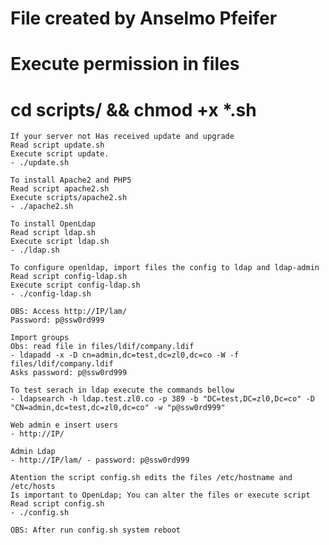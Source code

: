  # File created by Anselmo Pfeifer 
 # Execute permission in files 
 # cd scripts/ && chmod +x *.sh

	If your server not Has received update and upgrade
	Read script update.sh
	Execute script update.
	- ./update.sh
	
	To install Apache2 and PHP5 
	Read script apache2.sh
	Execute scripts/apache2.sh
	- ./apache2.sh

	To install OpenLdap 
	Read script ldap.sh
	Execute script ldap.sh
	- ./ldap.sh

	To configure openldap, import files the config to ldap and ldap-admin 
	Read script config-ldap.sh
	Execute script config-ldap.sh
	- ./config-ldap.sh

	OBS: Access http://IP/lam/
	Password: p@ssw0rd999

	Import groups 
	Obs: read file in files/ldif/company.ldif
	- ldapadd -x -D cn=admin,dc=test,dc=zl0,dc=co -W -f files/ldif/company.ldif
	Asks password: p@ssw0rd999

	To test serach in ldap execute the commands bellow
	- ldapsearch -h ldap.test.zl0.co -p 389 -b "DC=test,DC=zl0,Dc=co" -D "CN=admin,dc=test,dc=zl0,dc=co" -w "p@ssw0rd999"

	Web admin e insert users
 	- http://IP/

	Admin Ldap
	- http://IP/lam/ - password: p@ssw0rd999

	Atention the script config.sh edits the files /etc/hostname and /etc/hosts
	Is important to OpenLdap; You can alter the files or execute script
	Read script config.sh
	- ./config.sh

	OBS: After run config.sh system reboot
